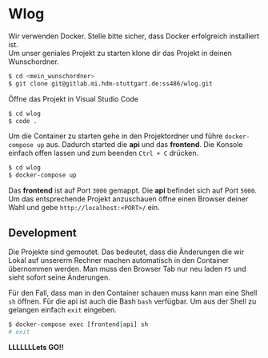 # Wlog

Wir verwenden Docker. Stelle bitte sicher, dass Docker erfolgreich installiert ist.<br>
Um unser geniales Projekt zu starten klone dir das Projekt in deinen Wunschordner.

```bash
$ cd <mein_wunschordner>
$ git clone git@gitlab.mi.hdm-stuttgart.de:ss486/wlog.git
```

Öffne das Projekt in Visual Studio Code

```bash
$ cd wlog
$ code .
```

Um die Container zu starten gehe in den Projektordner und führe `docker-compose up` aus. Dadurch started die **api** und das **frontend**.
Die Konsole einfach offen lassen und zum beenden `Ctrl + C` drücken.

```bash
$ cd wlog
$ docker-compose up
```

Das **frontend** ist auf Port `3000` gemappt. Die **api** befindet sich auf Port `5000`. Um das entsprechende Projekt anzuschauen öffne einen Browser deiner Wahl und gebe `http://localhost:<PORT>/` ein.

## Development

Die Projekte sind gemoutet. Das bedeutet, dass die Änderungen die wir Lokal auf unsererm Rechner machen automatisch in den Container übernommen werden. Man muss den Browser Tab nur neu laden `F5` und sieht sofort seine Änderungen.

Für den Fall, dass man in den Container schauen muss kann man eine Shell `sh` öffnen. Für die api ist auch die Bash `bash` verfügbar. Um aus der Shell zu gelangen einfach `exit` eingeben.

```bash
$ docker-compose exec [frontend|api] sh
# exit
```

**LLLLLLLets GO!!**
